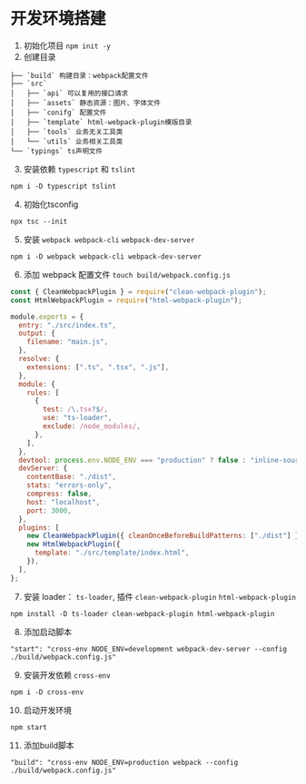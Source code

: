 # 开发环境搭建
1. 初始化项目
`npm init -y`
2. 创建目录
```
├── `build` 构建目录：webpack配置文件
├── `src`
│   ├── `api` 可以复用的接口请求
│   ├── `assets` 静态资源：图片、字体文件
│   ├── `conifg` 配置文件
│   ├── `template` html-webpack-plugin模版目录
│   ├── `tools` 业务无关工具类
│   └── `utils` 业务相关工具类
└── `typings` ts声明文件
```
3. 安装依赖 `typescript` 和 `tslint`
```
npm i -D typescript tslint
```
4. 初始化tsconfig
```
npx tsc --init
```
5. 安装 `webpack webpack-cli` `webpack-dev-server`
```
npm i -D webpack webpack-cli webpack-dev-server
```
6. 添加 webpack 配置文件 `touch build/webpack.config.js`
```javascript
const { CleanWebpackPlugin } = require("clean-webpack-plugin");
const HtmlWebpackPlugin = require("html-webpack-plugin");

module.exports = {
  entry: "./src/index.ts",
  output: {
    filename: "main.js",
  },
  resolve: {
    extensions: [".ts", ".tsx", ".js"],
  },
  module: {
    rules: [
      {
        test: /\.tsx?$/,
        use: "ts-loader",
        exclude: /node_modules/,
      },
    ],
  },
  devtool: process.env.NODE_ENV === "production" ? false : "inline-source-map",
  devServer: {
    contentBase: "./dist",
    stats: "errors-only",
    compress: false,
    host: "localhost",
    port: 3000,
  },
  plugins: [
    new CleanWebpackPlugin({ cleanOnceBeforeBuildPatterns: ["./dist"] }),
    new HtmlWebpackPlugin({
      template: "./src/template/index.html",
    }),
  ],
};

```
7. 安装 loader： `ts-loader`, 插件 `clean-webpack-plugin` `html-webpack-plugin`
```
npm install -D ts-loader clean-webpack-plugin html-webpack-plugin
```
8. 添加启动脚本
```
"start": "cross-env NODE_ENV=development webpack-dev-server --config ./build/webpack.config.js"
```
9. 安装开发依赖 `cross-env`
```
npm i -D cross-env
```
10. 启动开发环境
```
npm start
```
11. 添加build脚本
```
"build": "cross-env NODE_ENV=production webpack --config ./build/webpack.config.js"
```

